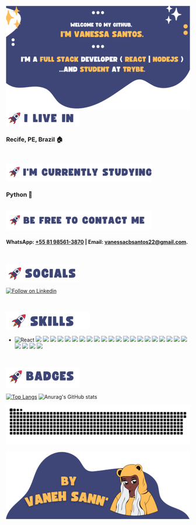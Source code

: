 <!-- Intro - Header -->
<img src="https://raw.githubusercontent.com/VanehSann/VanehSann/main/1.png" alt="trybe student web full stack nodejs react"/>

<!--

Welcome to my GitHub, 
I'm Vanessa Santos.

I'm a full stack developer ( React | Nodejs )
...and Student at Trybe. 

-->
<!-- Intro - Header -->








<!-- About Me / -->
<br>

<!-- #### 👩🏿‍🚀  As I mentioned, I'm Full Stack Web Development Student at Trybe -->
<!-- #### 🏠  I live in Recife, PE, Brazil. -->
<!-- #### 🌱  I'm CURRENTLY STUDYING: Python.  -->

<img src="https://github.com/VanehSann/VanehSann/blob/main/Purple%20Blue%20Pink%20Cute%20Anime%20Gaming%20Livestream%20Twitch%20Screen_cropped%20(2).png" alt="I live in Recife, PE, Brazil" width="200px" />

### Recife, PE, Brazil 🏠 

<br>
<br>

<img src="https://github.com/VanehSann/VanehSann/blob/main/Purple%20Blue%20Pink%20Cute%20Anime%20Gaming%20Livestream%20Twitch%20Screen_cropped%20(3).png" alt="I'm CURRENTLY STUDYING" width="400px" />

### Python 🌱

<br>

<!-- ### 🚀 Be free to contact me: -->

<img src="https://github.com/VanehSann/VanehSann/blob/main/Purple%20Blue%20Pink%20Cute%20Anime%20Gaming%20Livestream%20Twitch%20Screen_cropped%20(1).png" alt="more contact infomation" width="400px" />

#### WhatsApp: [+55 81 98561-3870](https://api.whatsapp.com/send?phone=5581985613870&text=Ol%C3%A1%2C%20eu%20vim%20pelo%20GitHub.) | Email: [vanessacbsantos22@gmail.com](mailto:vanessacbsantos22@gmail.com).


<!-- * 🖥️  See my portfolio at [VanehSann'](https:/https://github.com/VanehSann/). -->

<br>
<!-- / About Me -->







<!-- ### Socials -->
<br>

<img src="https://github.com/VanehSann/VanehSann/blob/main/2_cropped%20(1).png" alt="social media linkedin" width="200px" />
 
<a href="https://www.linkedin.com/in/vanehsann/" target="_blank"><img src="https://img.shields.io/badge/LinkedIn-0077B5?style=for-the-badge&logo=linkedin&logoColor=white" alt="Follow on Linkedin" /></a>

<br>
<!-- ### Socials -->







<!-- ### Skills 🚀 -->
 <br>

<img src="https://raw.githubusercontent.com/VanehSann/VanehSann/main/2_cropped.png" alt="social media linkedin" width="230px" />


 <ul>
 <li>
 <img src="https://img.shields.io/badge/React_Native-20232A?style=for-the-badge&logo=react&logoColor=61DAFB" alt="React" />

<img src="https://img.shields.io/badge/React-20232A?style=for-the-badge&logo=react&logoColor=61DAFB" />

<img src="https://img.shields.io/badge/HTML5-E34F26?style=for-the-badge&logo=html5&logoColor=white" />

<img src="https://img.shields.io/badge/CSS3-1572B6?style=for-the-badge&logo=css3&logoColor=white" />

<img src="https://img.shields.io/badge/JavaScript-F7DF1E?style=for-the-badge&logo=javascript&logoColor=black" />

<img src="https://img.shields.io/badge/Node.js-43853D?style=for-the-badge&logo=node.js&logoColor=white" />

<img src="https://img.shields.io/badge/Express.js-404D59?style=for-the-badge" />

<img src="https://img.shields.io/badge/Bootstrap-563D7C?style=for-the-badge&logo=bootstrap&logoColor=white" />

<img src="https://img.shields.io/badge/Python-14354C?style=for-the-badge&logo=python&logoColor=white" />

<img src="https://img.shields.io/badge/Redux-593D88?style=for-the-badge&logo=redux&logoColor=white" />

<img src="https://img.shields.io/badge/React_Router-CA4245?style=for-the-badge&logo=react-router&logoColor=white" />

<img src="https://img.shields.io/badge/MySQL-00000F?style=for-the-badge&logo=mysql&logoColor=white" />

<img src="https://img.shields.io/badge/Heroku-430098?style=for-the-badge&logo=heroku&logoColor=white" />

<img src="https://img.shields.io/badge/Jest-323330?style=for-the-badge&logo=Jest&logoColor=white" />

<img src="https://img.shields.io/badge/testing%20library-323330?style=for-the-badge&logo=testing-library&logoColor=red" />

<img src="https://img.shields.io/badge/mocha.js-323330?style=for-the-badge&logo=mocha&logoColor=Brown" />

<img src="https://img.shields.io/badge/chai.js-323330?style=for-the-badge&logo=chai&logoColor=red" />

<img src="https://img.shields.io/badge/sinon.js-323330?style=for-the-badge&logo=sinon" />

<img src="https://img.shields.io/badge/sequelize-323330?style=for-the-badge&logo=sequelize&logoColor=blue" />

<img src="https://img.shields.io/badge/json%20web%20tokens-323330?style=for-the-badge&logo=json-web-tokens&logoColor=pink" />

<img src="https://img.shields.io/badge/TypeScript-007ACC?style=for-the-badge&logo=typescript&logoColor=white" />

<img src="https://img.shields.io/badge/Adobe%20Illustrator-FF9A00?style=for-the-badge&logo=adobe%20illustrator&logoColor=white" />

<img src="https://img.shields.io/badge/Adobe%20Photoshop-31A8FF?style=for-the-badge&logo=Adobe%20Photoshop&logoColor=black" />

<img src="https://img.shields.io/badge/docker-%230db7ed.svg?style=for-the-badge&logo=docker&logoColor=white" />

<img src="https://img.shields.io/badge/ESLint-4B3263?style=for-the-badge&logo=eslint&logoColor=white" />

<img src="https://img.shields.io/badge/Visual%20Studio%20Code-0078d7.svg?style=for-the-badge&logo=visual-studio-code&logoColor=white" />
  </ul></li>
  
  
  <!--

👩🏿‍🚀 Tecnologias/Habilidades ( frontend/backend ) : 

🚀 + Unix & Bash, Git & GitHub, JavaScript & DOM, HTML, CSS, JS ES6, Higher Order Functions e Testes Unitários.

🚀 + React, incluindo Componentes, Estado e Eventos, Componentes Controlados, Ciclo de Vida, Router, Testes com RTL, Redux com React, Context API, React Hooks.

🚀 + Banco de Dados SQL, NoSQL, Node e Express.js, MVC, API, REST, JWT, deploy com Heroku, Typescript, POO, SOLID. 

🚀 + Metodologias ágeis e habilidades comportamentais ( Colaboração, inteligência emocional e pensamento analítico ).


-->
  <br>
<!-- ### Skills 🚀 -->








<!-- ### Badges -->
<br>

<img src="https://github.com/VanehSann/VanehSann/blob/main/2_cropped%20(2).png" alt="social media linkedin" width="200px" />


[![Top Langs](https://github-readme-stats.vercel.app/api/top-langs/?username=vanehsann)](https://github.com/vanehsann/github-readme-stats)
![Anurag's GitHub stats](https://github-readme-stats.vercel.app/api?username=vanehsann&show_icons=true&include_all_commits=true)
<!-- ![Top Languages](https://github-readme-stats.vercel.app/api/top-langs/?username=VanehSann&langs_count=10)
![Anurag's GitHub stats](https://github-readme-stats.vercel.app/api?username=vanehsann&show_icons=true) -->


 ![Snake animation](https://github.com/vanehsann/vanehsann/blob/output/github-contribution-grid-snake.svg)

<!-- ### Badges -->






<!-- Intro - Footer -->
<img src="https://github.com/VanehSann/VanehSann/blob/main/3_cropped.png" alt="trybe student web full stack nodejs react"/>
<!-- Intro - Footer -->
